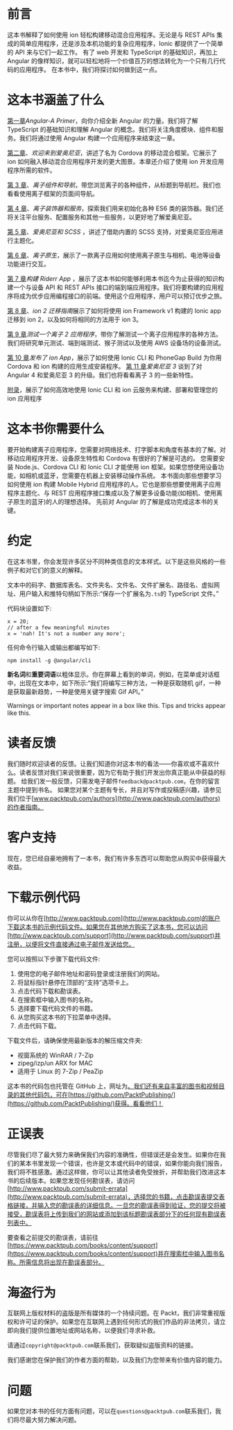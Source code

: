 # 前言

这本书解释了如何使用 ion 轻松构建移动混合应用程序。无论是与 REST APIs 集成的简单应用程序，还是涉及本机功能的复杂应用程序，Ionic 都提供了一个简单的 API 来与它们一起工作。
有了 web 开发和 TypeScript 的基础知识，再加上 Angular 的像样知识，就可以轻松地将一个价值百万的想法转化为一个只有几行代码的应用程序。
在本书中，我们将探讨如何做到这一点。

# 这本书涵盖了什么

[第一章](01.html#K0RQ0-9757c8e51afd47e0a7a9ced32db749b8)*Angular-A Primer*，向你介绍全新 Angular 的力量。我们将了解 TypeScript 的基础知识和理解 Angular 的概念。我们将关注角度模块、组件和服务。我们将通过使用 Angular 构建一个应用程序来结束这一章。

[第二章](02.html#181NK0-9757c8e51afd47e0a7a9ced32db749b8)、*欢迎来到爱奥尼亚*，讲述了名为 Cordova 的移动混合框架。它展示了 ion 如何融入移动混合应用程序开发的更大图景。本章还介绍了使用 ion 开发应用程序所需的软件。

[第 3 章](03.html#1T1400-9757c8e51afd47e0a7a9ced32db749b8)、*离子组件和导航*，带您浏览离子的各种组件，从标题到导航栏。我们也看看使用离子框架的页面间导航。

[第 4 章](04.html#2BASE0-9757c8e51afd47e0a7a9ced32db749b8)、*离子装饰器和服务*，探索我们用来初始化各种 ES6 类的装饰器。我们还将关注平台服务、配置服务和其他一些服务，以更好地了解爱奥尼亚。

[第 5 章](05.html#2KS220-9757c8e51afd47e0a7a9ced32db749b8)、*爱奥尼亚和 SCSS* ，讲述了借助内置的 SCSS 支持，对爱奥尼亚应用进行主题化。

[第 6 章](06.html#2SG6I0-9757c8e51afd47e0a7a9ced32db749b8)、*离子原生*，展示了一款离子应用如何使用离子原生与相机、电池等设备功能进行交互。

[第 7 章](07.html#3IE3G0-9757c8e51afd47e0a7a9ced32db749b8)*构建 Riderr App* ，展示了这本书如何能够利用本书迄今为止获得的知识构建一个与设备 API 和 REST APIs 接口的端到端应用程序。我们将要构建的应用程序将成为优步应用编程接口的前端。使用这个应用程序，用户可以预订优步之旅。

[第 8 章](08.html#3UQQQ0-9757c8e51afd47e0a7a9ced32db749b8)、*ion 2 迁移指南*展示了如何将使用 ion Framework v1 构建的 Ionic app 迁移到 ion 2，以及如何将相同的方法用于 ion 3。

[第 9 章](09.html#44HU60-9757c8e51afd47e0a7a9ced32db749b8)*测试一个离子 2 应用程序*，带你了解测试一个离子应用程序的各种方法。我们将研究单元测试、端到端测试、猴子测试以及使用 AWS 设备场的设备测试。

[第 10 章](10.html#4MLOS0-9757c8e51afd47e0a7a9ced32db749b8)*发布了 ion App*，展示了如何使用 Ionic CLI 和 PhoneGap Build 为你用 Cordova 和 ion 构建的应用生成安装程序。
[第 11 章](11.html#523VK0-9757c8e51afd47e0a7a9ced32db749b8)*爱奥尼亚 3* 谈到了对 Angular 4 和爱奥尼亚 3 的升级。我们也将看看离子 3 的一些新特性。

[附录](12.html#5AMKM0-9757c8e51afd47e0a7a9ced32db749b8)，展示了如何高效地使用 Ionic CLI 和 ion 云服务来构建、部署和管理您的 ion 应用程序

# 这本书你需要什么

要开始构建离子应用程序，您需要对网络技术、打字脚本和角度有基本的了解。对移动应用程序开发、设备原生特性和 Cordova 有很好的了解是可选的。
您需要安装 Node.js、Cordova CLI 和 Ionic CLI 才能使用 ion 框架。如果您想使用设备功能，如相机或蓝牙，您需要在机器上安装移动操作系统。
本书面向那些想要学习如何使用 ion 构建 Mobile Hybrid 应用程序的人。它也是那些想要使用离子应用程序主题化、与 REST 应用程序接口集成以及了解更多设备功能(如相机、使用离子原生的蓝牙)的人的理想选择。
先前对 Angular 的了解是成功完成这本书的关键。

# 约定

在这本书里，你会发现许多区分不同种类信息的文本样式。以下是这些风格的一些例子和对它们的意义的解释。

文本中的码字、数据库表名、文件夹名、文件名、文件扩展名、路径名、虚拟网址、用户输入和推特句柄如下所示:“保存一个扩展名为`.ts`的 TypeScript 文件。”

代码块设置如下:

```
x = 20; 
// after a few meaningful minutes  
x = 'nah! It's not a number any more';

```

任何命令行输入或输出都编写如下:

```
npm install -g @angular/cli

```

**新名词**和**重要词语**以粗体显示。你在屏幕上看到的单词，例如，在菜单或对话框中，出现在文本中，如下所示:“我们将编写三种方法，一种是获取随机 gif，一种是获取最新趋势，一种是使用关键字搜索 Gif API。”

Warnings or important notes appear in a box like this. Tips and tricks appear like this.

# 读者反馈

我们随时欢迎读者的反馈。让我们知道你对这本书的看法——你喜欢或不喜欢什么。读者反馈对我们来说很重要，因为它有助于我们开发出你真正能从中获益的标题。
给我们发一般反馈，只需发电子邮件`feedback@packtpub.com`，在你的留言主题中提到书名。
如果您对某个主题有专长，并且对写作或投稿感兴趣，请参见我们位于[www.packtpub.com/authors](http://www.packtpub.com/authors)的作者指南。

# 客户支持

现在，您已经自豪地拥有了一本书，我们有许多东西可以帮助您从购买中获得最大收益。

# 下载示例代码

你可以从你在[http://www.packtpub.com](http://www.packtpub.com)的账户下载这本书的示例代码文件。如果您在其他地方购买了这本书，您可以访问[http://www.packtpub.com/support](http://www.packtpub.com/support)并注册，以便将文件直接通过电子邮件发送给您。

您可以按照以下步骤下载代码文件:

1.  使用您的电子邮件地址和密码登录或注册我们的网站。
2.  将鼠标指针悬停在顶部的“支持”选项卡上。
3.  点击代码下载和勘误表。
4.  在搜索框中输入图书的名称。
5.  选择要下载代码文件的书籍。
6.  从您购买这本书的下拉菜单中选择。
7.  点击代码下载。

下载文件后，请确保使用最新版本的解压缩文件夹:

*   视窗系统的 WinRAR / 7-Zip
*   zipeg/izp/un ARX for MAC
*   适用于 Linux 的 7-Zip / PeaZip

这本书的代码包也托管在 GitHub 上，网址为[。我们还有来自丰富的图书和视频目录的其他代码包，可在](https://github.com/PacktPublishing/Learning-Ionic-Second-Edition)[https://github.com/PacktPublishing/](https://github.com/PacktPublishing/)获得。看看他们！

# 正误表

尽管我们尽了最大努力来确保我们内容的准确性，但错误还是会发生。如果你在我们的某本书里发现一个错误，也许是文本或代码中的错误，如果你能向我们报告，我们将不胜感激。通过这样做，你可以让其他读者免受挫折，并帮助我们改进这本书的后续版本。如果您发现任何勘误表，请访问[http://www.packtpub.com/submit-errata](http://www.packtpub.com/submit-errata)，选择您的书籍，点击勘误表提交表格链接，并输入您的勘误表的详细信息。一旦您的勘误表得到验证，您的提交将被接受，勘误表将上传到我们的网站或添加到该标题勘误表部分下的任何现有勘误表列表中。

要查看之前提交的勘误表，请前往[https://www.packtpub.com/books/content/support](https://www.packtpub.com/books/content/support)并在搜索栏中输入图书名称。所需信息将出现在勘误表部分。

# 海盗行为

互联网上版权材料的盗版是所有媒体的一个持续问题。在 Packt，我们非常重视版权和许可证的保护。如果您在互联网上遇到任何形式的我们作品的非法拷贝，请立即向我们提供位置地址或网站名称，以便我们寻求补救。

请通过`copyright@packtpub.com`联系我们，获取疑似盗版资料的链接。

我们感谢您在保护我们的作者方面的帮助，以及我们为您带来有价值内容的能力。

# 问题

如果您对本书的任何方面有问题，可以在`questions@packtpub.com`联系我们，我们将尽最大努力解决问题。